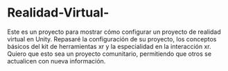 # Realidad-Virtual-
Este es un proyecto para mostrar cómo configurar un proyecto de realidad virtual en Unity. Repasaré la configuración de su proyecto, los conceptos básicos del kit de herramientas xr y la especialidad en la interacción xr. Quiero que esto sea un proyecto comunitario, permitiendo que otros se actualicen con nueva información.
